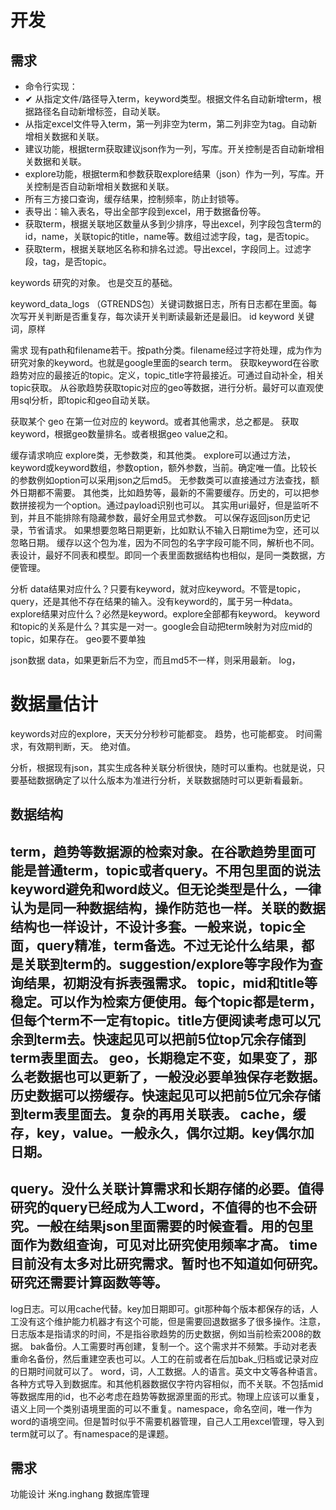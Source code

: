 # 开发

## 需求
* 命令行实现：
* ✔ 从指定文件/路径导入term，keyword类型。根据文件名自动新增term，根据路径名自动新增标签，自动关联。
* 从指定excel文件导入term，第一列非空为term，第二列非空为tag。自动新增相关数据和关联。
* 建议功能，根据term获取建议json作为一列，写库。开关控制是否自动新增相关数据和关联。
* explore功能，根据term和参数获取explore结果（json）作为一列，写库。开关控制是否自动新增相关数据和关联。
* 所有三方接口查询，缓存结果，控制频率，防止封锁等。
* 表导出：输入表名，导出全部字段到excel，用于数据备份等。
* 获取term，根据关联地区数量从多到少排序，导出excel，列字段包含term的id，name，关联topic的title，name等。数组过滤字段，tag，是否topic。
* 获取term，根据关联地区名称和排名过滤。导出excel，字段同上。过滤字段，tag，是否topic。

keywords
研究的对象。
也是交互的基础。

keyword_data_logs （GTRENDS包）关键词数据日志，所有日志都在里面。每次写开关判断是否重复存，每次读开关判断读最新还是最旧。
id
keyword 关键词，原样


需求
现有path和filename若干。按path分类。filename经过字符处理，成为作为研究对象的keyword。也就是google里面的search term。
获取keyword在谷歌趋势对应的最接近的topic。定义，topic_title字符最接近。可通过自动补全，相关topic获取。
从谷歌趋势获取topic对应的geo等数据，进行分析。最好可以直观使用sql分析，即topic和geo自动关联。

获取某个 geo 在第一位对应的 keyword。或者其他需求，总之都是。
获取 keyword，根据geo数量排名。或者根据geo value之和。


缓存请求响应
explore类，无参数类，和其他类。
explore可以通过方法，keyword或keyword数组，参数option，额外参数，当前。确定唯一值。比较长的参数例如option可以采用json之后md5。
无参数类可以直接通过方法查找，额外日期都不需要。
其他类，比如趋势等，最新的不需要缓存。历史的，可以把参数拼接视为一个option。通过payload识别也可以。
其实用uri最好，但是监听不到，并且不能排除有隐藏参数，最好全用显式参数。
可以保存返回json历史记录，节省请求。
如果想要忽略日期更新，比如默认不输入日期time为空，还可以忽略日期。
缓存以这个包为准，因为不同包的名字字段可能不同，解析也不同。
表设计，最好不同表和模型。即同一个表里面数据结构也相似，是同一类数据，方便管理。


分析
data结果对应什么？只要有keyword，就对应keyword。不管是topic，query，还是其他不存在结果的输入。没有keyword的，属于另一种data。
explore结果对应什么？必然是keyword。explore全部都有keyword。
keyword和topic的关系是什么？其实是一对一。google会自动把term映射为对应mid的topic，如果存在。
geo要不要单独


json数据
data，如果更新后不为空，而且md5不一样，则采用最新。
log，

# 数据量估计
keywords对应的explore，天天分分秒秒可能都变。
趋势，也可能都变。
时间需求，有效期判断，天。
绝对值。

分析，根据现有json，其实生成各种关联分析很快，随时可以重构。也就是说，只要基础数据确定了以什么版本为准进行分析，关联数据随时可以更新看最新。



## 数据结构

term，趋势等数据源的检索对象。在谷歌趋势里面可能是普通term，topic或者query。不用包里面的说法keyword避免和word歧义。但无论类型是什么，一律认为是同一种数据结构，操作防范也一样。关联的数据结构也一样设计，不设计多套。一般来说，topic全面，query精准，term备选。不过无论什么结果，都是关联到term的。suggestion/explore等字段作为查询结果，初期没有拆表强需求。
topic，mid和title等稳定。可以作为检索方便使用。每个topic都是term，但每个term不一定有topic。title方便阅读考虑可以冗余到term去。快速起见可以把前5位top冗余存储到term表里面去。
geo，长期稳定不变，如果变了，那么老数据也可以更新了，一般没必要单独保存老数据。历史数据可以捞缓存。快速起见可以把前5位冗余存储到term表里面去。复杂的再用关联表。
cache，缓存，key，value。一般永久，偶尔过期。key偶尔加日期。
------
query。没什么关联计算需求和长期存储的必要。值得研究的query已经成为人工word，不值得的也不会研究。一般在结果json里面需要的时候查看。用的包里面作为数组查询，可见对比研究使用频率才高。
time目前没有太多对比研究需求。暂时也不知道如何研究。研究还需要计算函数等等。
------
log日志。可以用cache代替。key加日期即可。git那种每个版本都保存的话，人工没有这个维护能力机器才有这个可能，但是需要回退数据多了很多操作。注意，日志版本是指请求的时间，不是指谷歌趋势的历史数据，例如当前检索2008的数据。
bak备份。人工需要时再创建，复制一个。这个需求并不频繁。手动对老表重命名备份，然后重建空表也可以。人工的在前或者在后加bak_归档或记录对应的日期时间就可以了。
word，词，人工数据。人的语言。英文中文等各种语言。各种方式导入到数据库。和其他机器数据仅字符内容相似，而不关联。不包括mid等数据库用的id，也不必考虑在趋势等数据源里面的形式。物理上应该可以重复，语义上同一个类别语境里面的可以不重复。namespace，命名空间，唯一作为word的语境空间。但是暂时似乎不需要机器管理，自己人工用excel管理，导入到term就可以了。有namespace的是课题。


## 需求

功能设计
米ng.inghang
数据库管理
